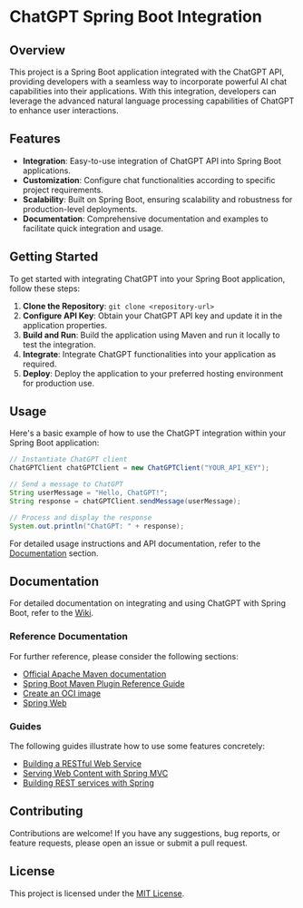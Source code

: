 # ChatGPT Spring Boot Integration

## Overview
This project is a Spring Boot application integrated with the ChatGPT API, providing developers with a seamless way to incorporate powerful AI chat capabilities into their applications. With this integration, developers can leverage the advanced natural language processing capabilities of ChatGPT to enhance user interactions.

## Features
- **Integration**: Easy-to-use integration of ChatGPT API into Spring Boot applications.
- **Customization**: Configure chat functionalities according to specific project requirements.
- **Scalability**: Built on Spring Boot, ensuring scalability and robustness for production-level deployments.
- **Documentation**: Comprehensive documentation and examples to facilitate quick integration and usage.

## Getting Started
To get started with integrating ChatGPT into your Spring Boot application, follow these steps:

1. **Clone the Repository**: `git clone <repository-url>`
2. **Configure API Key**: Obtain your ChatGPT API key and update it in the application properties.
3. **Build and Run**: Build the application using Maven and run it locally to test the integration.
4. **Integrate**: Integrate ChatGPT functionalities into your application as required.
5. **Deploy**: Deploy the application to your preferred hosting environment for production use.

## Usage
Here's a basic example of how to use the ChatGPT integration within your Spring Boot application:

```java
// Instantiate ChatGPT client
ChatGPTClient chatGPTClient = new ChatGPTClient("YOUR_API_KEY");

// Send a message to ChatGPT
String userMessage = "Hello, ChatGPT!";
String response = chatGPTClient.sendMessage(userMessage);

// Process and display the response
System.out.println("ChatGPT: " + response);
```

For detailed usage instructions and API documentation, refer to the [Documentation](#documentation) section.

## Documentation
For detailed documentation on integrating and using ChatGPT with Spring Boot, refer to the [Wiki](wiki-url).

### Reference Documentation
For further reference, please consider the following sections:

* [Official Apache Maven documentation](https://maven.apache.org/guides/index.html)
* [Spring Boot Maven Plugin Reference Guide](https://docs.spring.io/spring-boot/docs/3.1.11/maven-plugin/reference/html/)
* [Create an OCI image](https://docs.spring.io/spring-boot/docs/3.1.11/maven-plugin/reference/html/#build-image)
* [Spring Web](https://docs.spring.io/spring-boot/docs/3.1.11/reference/htmlsingle/index.html#web)

### Guides
The following guides illustrate how to use some features concretely:

* [Building a RESTful Web Service](https://spring.io/guides/gs/rest-service/)
* [Serving Web Content with Spring MVC](https://spring.io/guides/gs/serving-web-content/)
* [Building REST services with Spring](https://spring.io/guides/tutorials/rest/)

## Contributing
Contributions are welcome! If you have any suggestions, bug reports, or feature requests, please open an issue or submit a pull request.

## License
This project is licensed under the [MIT License](license-url).
